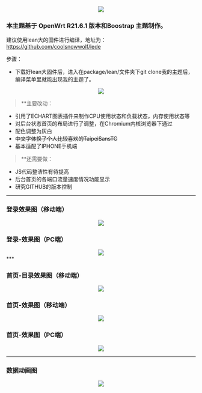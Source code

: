 <div align=center>
<img src="https://github.com/netitgo/stuff/blob/main/JJ%20Logo.png?raw=true">
</div>

### 本主题基于 OpenWrt R21.6.1 版本和Boostrap 主题制作。

建议使用lean大的固件进行编译，地址为：https://github.com/coolsnowwolf/lede

步骤：
- 下载好lean大固件后，进入在package/lean/文件夹下git clone我的主题后，编译菜单里就能出现我的主题了。
<div align=center>
<img src="https://user-images.githubusercontent.com/72277244/131247747-61340b2d-753f-4fae-a070-f873aa3d5402.png">
</div>


>**主要改动：
- 引用了ECHART图表插件来制作CPU使用状态和负载状态，内存使用状态等
- 对后台状态首页的布局进行了调整，在Chromium内核浏览器下通过
- 配色调整为灰白
- ~~中文字体换了个人比较喜欢的TaipeiSansTC~~
- 基本适配了IPHONE手机端

>**还需要做：
- JS代码整洁性有待提高
- 后台首页的各端口流量速度情况功能显示
- 研究GITHUB的版本控制
***
### 登录效果图（移动端）
<div align=center>
<img src="https://github.com/netitgo/stuff/blob/main/screenshots_login_mobile.png?raw=true">
</div>

### 登录-效果图（PC端）
<div align=center>
<img src="https://github.com/netitgo/stuff/blob/main/screenshots_login.png?raw=true">
</div>
***

### 首页-目录效果图（移动端）
<div align=center>
<img src="https://github.com/netitgo/stuff/blob/main/screenshots_menu_mobile.gif?raw=true">
</div>

### 首页-效果图（移动端）
<div align=center>
<img src="https://github.com/netitgo/stuff/blob/main/screenshots_login_mobile.gif?raw=true">
</div>

### 首页-效果图（PC端）
<div align=center>
<img src="https://github.com/netitgo/stuff/blob/main/screenshots_main.png?raw=true">
</div>

***
### 数据动画图
<div align=center>
<img src="https://github.com/netitgo/stuff/blob/main/screenshots_main.gif?raw=true">
</div>
